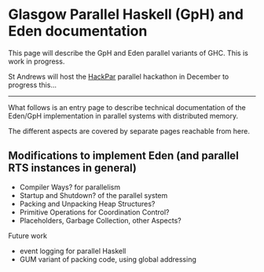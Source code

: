 # Glasgow Parallel Haskell (GpH) and Eden documentation


This page will describe the GpH and Eden parallel variants of GHC.  This is work in progress.


St Andrews will host the [HackPar](hack-par) parallel hackathon in December to progress this...

---


What follows is an entry page to describe technical documentation of the Eden/GpH implementation in parallel systems with distributed memory.


The different aspects are covered by separate pages reachable from here.

## Modifications to implement Eden (and parallel RTS instances in general)

- Compiler Ways? for parallelism
- Startup and Shutdown? of the parallel system
- Packing and Unpacking Heap Structures?
- Primitive Operations for Coordination Control?
- Placeholders, Garbage Collection, other Aspects?


Future work

- event logging for parallel Haskell
- GUM variant of packing code, using global addressing
